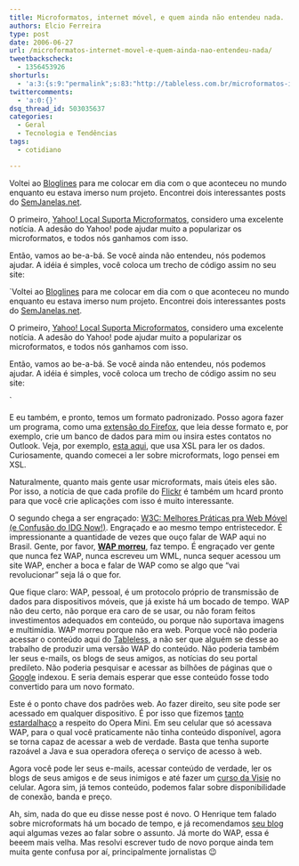 ```yaml
---
title: Microformatos, internet móvel, e quem ainda não entendeu nada.
authors: Elcio Ferreira
type: post
date: 2006-06-27
url: /microformatos-internet-movel-e-quem-ainda-nao-entendeu-nada/
tweetbackscheck:
  - 1356453926
shorturls:
  - 'a:3:{s:9:"permalink";s:83:"http://tableless.com.br/microformatos-internet-movel-e-quem-ainda-nao-entendeu-nada";s:7:"tinyurl";s:26:"http://tinyurl.com/3r3jdrh";s:4:"isgd";s:19:"http://is.gd/azp2JY";}'
twittercomments:
  - 'a:0:{}'
dsq_thread_id: 503035637
categories:
  - Geral
  - Tecnologia e Tendências
tags:
  - cotidiano

---
```

Voltei ao [Bloglines][1] para me colocar em dia com o que aconteceu no mundo enquanto eu estava imerso num projeto. Encontrei dois interessantes posts do [SemJanelas.net][2].

O primeiro, [Yahoo! Local Suporta Microformatos][3], considero uma excelente notícia. A adesão do Yahoo! pode ajudar muito a popularizar os microformatos, e todos nós ganhamos com isso.

Então, vamos ao be-a-bá. Se você ainda não entendeu, nós podemos ajudar. A idéia é simples, você coloca um trecho de código assim no seu site:

`Voltei ao [Bloglines][1] para me colocar em dia com o que aconteceu no mundo enquanto eu estava imerso num projeto. Encontrei dois interessantes posts do [SemJanelas.net][2].

O primeiro, [Yahoo! Local Suporta Microformatos][3], considero uma excelente notícia. A adesão do Yahoo! pode ajudar muito a popularizar os microformatos, e todos nós ganhamos com isso.

Então, vamos ao be-a-bá. Se você ainda não entendeu, nós podemos ajudar. A idéia é simples, você coloca um trecho de código assim no seu site:

` 

E eu também, e pronto, temos um formato padronizado. Posso agora fazer um programa, como uma [extensão do Firefox][4], que leia desse formato e, por exemplo, crie um banco de dados para mim ou insira estes contatos no Outlook. Veja, por exemplo, [esta aqui][5], que usa XSL para ler os dados. Curiosamente, quando comecei a ler sobre microformats, logo pensei em XSL.

Naturalmente, quanto mais gente usar microformats, mais úteis eles são. Por isso, a notícia de que cada profile do [Flickr][6] é também um hcard pronto para que você crie aplicações com isso é muito interessante.

O segundo chega a ser engraçado: [W3C: Melhores Práticas pra Web Móvel (e Confusão do IDG Now!)][7]. Engraçado e ao mesmo tempo entristecedor. É impressionante a quantidade de vezes que ouço falar de WAP aqui no Brasil. Gente, por favor, **[WAP morreu][8]**, faz tempo. É engraçado ver gente que nunca fez WAP, nunca escreveu um WML, nunca sequer acessou um site WAP, encher a boca e falar de WAP como se algo que &#8220;vai revolucionar&#8221; seja lá o que for.

Que fique claro: WAP, pessoal, é um protocolo próprio de transmissão de dados para dispositivos móveis, que já existe há um bocado de tempo. WAP não deu certo, não porque era caro de se usar, ou não foram feitos investimentos adequados em conteúdo, ou porque não suportava imagens e multimídia. WAP morreu porque não era web. Porque você não poderia acessar o conteúdo aqui do [Tableless][9], a não ser que alguém se desse ao trabalho de produzir uma versão WAP do conteúdo. Não poderia também ler seus e-mails, os blogs de seus amigos, as notícias do seu portal predileto. Não poderia pesquisar e acessar as bilhões de páginas que o [Google][10] indexou. E seria demais esperar que esse conteúdo fosse todo convertido para um novo formato.

Este é o ponto chave dos padrões web. Ao fazer direito, seu site pode ser acessado em qualquer dispositivo. É por isso que fizemos [tanto estardalhaço][11] a respeito do Opera Mini. Em seu celular que só acessava WAP, para o qual você praticamente não tinha conteúdo disponível, agora se torna capaz de acessar a web de verdade. Basta que tenha suporte razoável a Java e sua operadora ofereça o serviço de acesso à web.

Agora você pode ler seus e-mails, acessar conteúdo de verdade, ler os blogs de seus amigos e de seus inimigos e até fazer um [curso da Visie][12] no celular. Agora sim, já temos conteúdo, podemos falar sobre disponibilidade de conexão, banda e preço.

Ah, sim, nada do que eu disse nesse post é novo. O Henrique tem falado sobre microformats há um bocado de tempo, e já recomendamos [seu blog][13] aqui algumas vezes ao falar sobre o assunto. Já morte do WAP, essa é beeem mais velha. Mas resolvi escrever tudo de novo porque ainda tem muita gente confusa por aí, principalmente jornalistas 😉

 [1]: http://www.bloglines.com
 [2]: http://www.semjanelas.net/
 [3]: http://www.semjanelas.net/blog/2006/06/21/yahoo-local-suporta-microformatos/
 [4]: http://www.google.com/search?q=firefox%20microformats%20extension
 [5]: http://www.stripytshirt.co.uk/features/firefox/smartzilla
 [6]: http://flickr.com
 [7]: http://www.semjanelas.net/blog/2006/06/27/w3c-melhores-praticas-pra-web-movel-e-confusao-do-idg-now/
 [8]: http://pt.wikipedia.org/wiki/WAP#Fracasso.3F
 [9]: http://tableless.com.br
 [10]: http://www.google.com
 [11]: http://tableless.com.br/experimente-o-opera-mini
 [12]: http://visie.com.br "Propaganda descarada para dar combustível aos críticos ;-)"
 [13]: http://www.revolucao.etc.br/